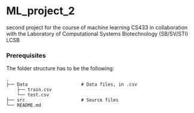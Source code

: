# ML_project_2
second project for the course of machine learning CS433 in collaboration with the Laboratory of Computational Systems Biotechnology (SB/SV/STI) LCSB 

### Prerequisites

The folder structure has to be the following:

    .
    ├── Data                    # Data files, in .csv
        ├── train.csv
        └── test.csv
    ├── src                     # Source files
    └── README.md
 

